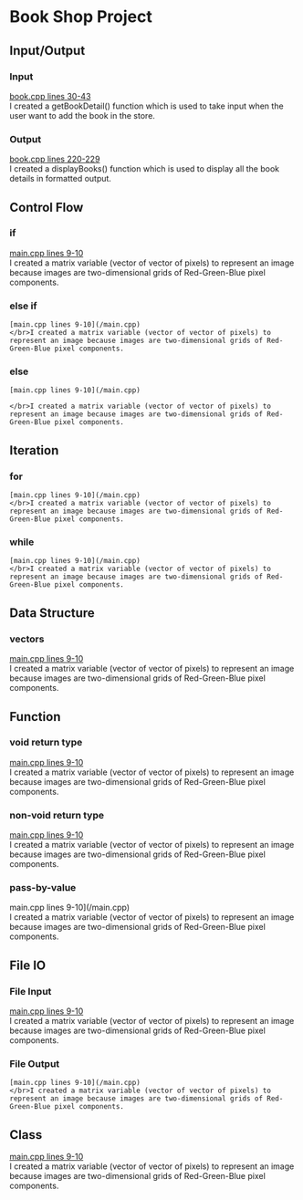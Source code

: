# Book Shop Project

## Input/Output
### Input
[book.cpp lines 30-43](/book.cpp)
</br>I created a getBookDetail() function which is used to take input when the user want to add the book in the store.
### Output
[book.cpp lines 220-229](/book.cpp)
 </br>I created a displayBooks() function which is used to display all the book details in formatted output.

## Control Flow
  ### if
  [main.cpp lines 9-10](/main.cpp)
   </br>I created a matrix variable (vector of vector of pixels) to represent an image because images are two-dimensional   grids of Red-Green-Blue pixel components.
  
  ### else if
    [main.cpp lines 9-10](/main.cpp)
    </br>I created a matrix variable (vector of vector of pixels) to represent an image because images are two-dimensional grids of Red-Green-Blue pixel components.
  
  ### else
    [main.cpp lines 9-10](/main.cpp)

    </br>I created a matrix variable (vector of vector of pixels) to represent an image because images are two-dimensional grids of Red-Green-Blue pixel components.

## Iteration
 ### for
    [main.cpp lines 9-10](/main.cpp)
    </br>I created a matrix variable (vector of vector of pixels) to represent an image because images are two-dimensional grids of Red-Green-Blue pixel components.

 ### while
    [main.cpp lines 9-10](/main.cpp)
    </br>I created a matrix variable (vector of vector of pixels) to represent an image because images are two-dimensional grids of Red-Green-Blue pixel components.
    
## Data Structure

 ### vectors
 [main.cpp lines 9-10](/main.cpp)
    </br>I created a matrix variable (vector of vector of pixels) to represent an image because images are two-dimensional grids of Red-Green-Blue pixel components.
 
## Function

  ### void return type
  [main.cpp lines 9-10](/main.cpp)
  </br>I created a matrix variable (vector of vector of pixels) to represent an image because images are two-dimensional grids of Red-Green-Blue pixel components.
    
  ### non-void return type
  [main.cpp lines 9-10](/main.cpp)
   </br>I created a matrix variable (vector of vector of pixels) to represent an image because images are two-dimensional grids of Red-Green-Blue pixel components.
    
   ### pass-by-value
   main.cpp lines 9-10](/main.cpp)
    </br>I created a matrix variable (vector of vector of pixels) to represent an image because images are two-dimensional grids of Red-Green-Blue pixel components.

## File IO

 ### File Input
 [main.cpp lines 9-10](/main.cpp)
  </br>I created a matrix variable (vector of vector of pixels) to represent an image because images are two-dimensional grids of Red-Green-Blue pixel components.

  ### File Output
    [main.cpp lines 9-10](/main.cpp)
    </br>I created a matrix variable (vector of vector of pixels) to represent an image because images are two-dimensional grids of Red-Green-Blue pixel components.
 
## Class
[main.cpp lines 9-10](/main.cpp)
</br>I created a matrix variable (vector of vector of pixels) to represent an image because images are two-dimensional grids of Red-Green-Blue pixel components.
